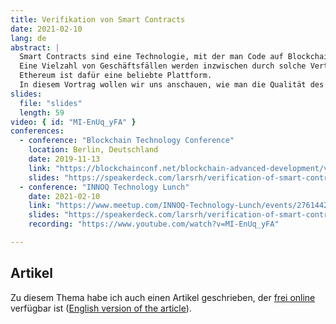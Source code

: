 ```yaml
---
title: Verifikation von Smart Contracts
date: 2021-02-10
lang: de
abstract: |
  Smart Contracts sind eine Technologie, mit der man Code auf Blockchains ausführt.
  Eine Vielzahl von Geschäftsfällen werden inzwischen durch solche Verträge abgebildet.
  Ethereum ist dafür eine beliebte Plattform.
  In diesem Vortrag wollen wir uns anschauen, wie man die Qualität des Codes sicherstellen kann.
slides:
  file: "slides"
  length: 59
video: { id: "MI-EnUq_yFA" }
conferences:
  - conference: "Blockchain Technology Conference"
    location: Berlin, Deutschland
    date: 2019-11-13
    link: "https://blockchainconf.net/blockchain-advanced-development/verifikation-von-smart-contracts/"
    slides: "https://speakerdeck.com/larsrh/verification-of-smart-contracts"
  - conference: "INNOQ Technology Lunch"
    date: 2021-02-10
    link: "https://www.meetup.com/INNOQ-Technology-Lunch/events/276144224/"
    slides: "https://speakerdeck.com/larsrh/verification-of-smart-contracts-innoq-edition"
    recording: "https://www.youtube.com/watch?v=MI-EnUq_yFA"

---
```


## Artikel

Zu diesem Thema habe ich auch einen Artikel geschrieben, der [frei online](https://www.innoq.com/de/articles/2019/07/verifikation-von-smart-contracts/) verfügbar ist ([English version of the article](https://www.innoq.com/en/articles/2019/07/verifikation-von-smart-contracts/)).
